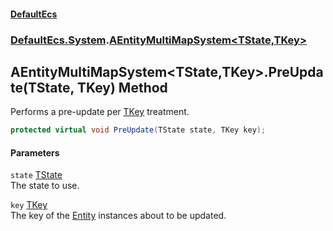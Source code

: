 #### [DefaultEcs](DefaultEcs.md 'DefaultEcs')
### [DefaultEcs.System](DefaultEcs.md#DefaultEcs_System 'DefaultEcs.System').[AEntityMultiMapSystem&lt;TState,TKey&gt;](AEntityMultiMapSystem_TState_TKey_.md 'DefaultEcs.System.AEntityMultiMapSystem&lt;TState,TKey&gt;')
## AEntityMultiMapSystem&lt;TState,TKey&gt;.PreUpdate(TState, TKey) Method
Performs a pre-update per [TKey](AEntityMultiMapSystem_TState_TKey_.md#DefaultEcs_System_AEntityMultiMapSystem_TState_TKey__TKey 'DefaultEcs.System.AEntityMultiMapSystem&lt;TState,TKey&gt;.TKey') treatment.  
```csharp
protected virtual void PreUpdate(TState state, TKey key);
```
#### Parameters
<a name='DefaultEcs_System_AEntityMultiMapSystem_TState_TKey__PreUpdate(TState_TKey)_state'></a>
`state` [TState](AEntityMultiMapSystem_TState_TKey_.md#DefaultEcs_System_AEntityMultiMapSystem_TState_TKey__TState 'DefaultEcs.System.AEntityMultiMapSystem&lt;TState,TKey&gt;.TState')  
The state to use.
  
<a name='DefaultEcs_System_AEntityMultiMapSystem_TState_TKey__PreUpdate(TState_TKey)_key'></a>
`key` [TKey](AEntityMultiMapSystem_TState_TKey_.md#DefaultEcs_System_AEntityMultiMapSystem_TState_TKey__TKey 'DefaultEcs.System.AEntityMultiMapSystem&lt;TState,TKey&gt;.TKey')  
The key of the [Entity](Entity.md 'DefaultEcs.Entity') instances about to be updated.
  
